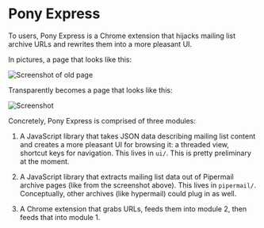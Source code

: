 # Pony Express

To users, Pony Express is a Chrome extension that hijacks mailing list
archive URLs and rewrites them into a more pleasant UI.

In pictures, a page that looks like this:

![Screenshot of old page](https://github.com/martine/pony-express/raw/master/screenshot.png)

Transparently becomes a page that looks like this:

![Screenshot](https://github.com/martine/pony-express/raw/master/screenshot-after.png)

Concretely, Pony Express is comprised of three modules:

1. A JavaScript library that takes JSON data describing mailing list
   content and creates a more pleasant UI for browsing it: a threaded
   view, shortcut keys for navigation.  This lives in `ui/`.  This is
   pretty preliminary at the moment.

2. A JavaScript library that extracts mailing list data out of
   Pipermail archive pages (like from the screenshot above).  This
   lives in `pipermail/`.  Conceptually, other archives (like hypermail)
   could plug in as well.

3. A Chrome extension that grabs URLs, feeds them into module 2, then
   feeds that into module 1.

